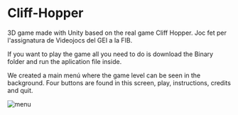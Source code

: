 # Cliff-Hopper
3D game made with Unity based on the real game Cliff Hopper. Joc fet per l'assignatura de Videojocs del GEI a la FIB.

If you want to play the game all you need to do is download the Binary folder and run the aplication file inside.

We created a main menú where the game level can be seen in the background. Four buttons are found in this screen, play, instructions, credits and quit.

![menu](https://github.com/Xasyo/Cliff-Hopper/assets/93864076/7a1968ac-8757-498b-8f76-78251b3d2cda)
